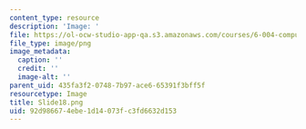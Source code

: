 ```yaml
---
content_type: resource
description: 'Image: '
file: https://ol-ocw-studio-app-qa.s3.amazonaws.com/courses/6-004-computation-structures-spring-2017/92d986674ebe1d14073fc3fd6632d153_Slide18.png
file_type: image/png
image_metadata:
  caption: ''
  credit: ''
  image-alt: ''
parent_uid: 435fa3f2-0748-7b97-ace6-65391f3bff5f
resourcetype: Image
title: Slide18.png
uid: 92d98667-4ebe-1d14-073f-c3fd6632d153
---
```

